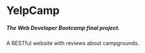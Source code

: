 # YelpCamp
##### The Web Developer Bootcamp final project.
A RESTful website with reviews about campgrounds.
